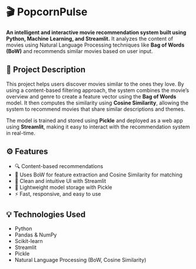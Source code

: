 # 🎬 PopcornPulse

**An intelligent and interactive movie recommendation system built using Python, Machine Learning, and Streamlit.**
It analyzes the content of movies using Natural Language Processing techniques like **Bag of Words (BoW)** and recommends similar movies based on user input.

## 📖 Project Description

This project helps users discover movies similar to the ones they love. By using a content-based filtering approach, the system combines the movie’s overview and genre to create a feature vector using the **Bag of Words** model. It then computes the similarity using **Cosine Similarity**, allowing the system to recommend movies that share similar descriptions and themes.

The model is trained and stored using **Pickle** and deployed as a web app using **Streamlit**, making it easy to interact with the recommendation system in real-time.

## ⚙️ Features

* 🔍 Content-based recommendations
* 🧠 Uses BoW for feature extraction and Cosine Similarity for matching
* 🧾 Clean and intuitive UI with Streamlit
* 💾 Lightweight model storage with Pickle
* ⚡ Fast, responsive, and easy to use


## 💡 Technologies Used

* Python
* Pandas & NumPy
* Scikit-learn
* Streamlit
* Pickle
* Natural Language Processing (BoW, Cosine Similarity)


